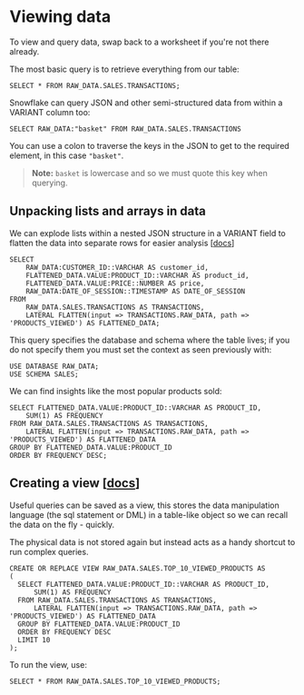 # Viewing data

To view and query data, swap back to a worksheet if you're not there already.

The most basic query is to retrieve everything from our table:

    SELECT * FROM RAW_DATA.SALES.TRANSACTIONS;

Snowflake can query JSON and other semi-structured data from within a VARIANT column too:

    SELECT RAW_DATA:"basket" FROM RAW_DATA.SALES.TRANSACTIONS

You can use a colon to traverse the keys in the JSON to get to the required element, in this case `"basket"`.

>**Note:** `basket` is lowercase and so we must quote this key when querying.

## Unpacking lists and arrays in data

We can explode lists within a nested JSON structure in a VARIANT field to flatten the data into separate rows for easier analysis [[docs](https://docs.snowflake.com/en/sql-reference/functions/flatten.html)]


    SELECT
        RAW_DATA:CUSTOMER_ID::VARCHAR AS customer_id,
        FLATTENED_DATA.VALUE:PRODUCT_ID::VARCHAR AS product_id,
        FLATTENED_DATA.VALUE:PRICE::NUMBER AS price,
        RAW_DATA:DATE_OF_SESSION::TIMESTAMP AS DATE_OF_SESSION
    FROM
        RAW_DATA.SALES.TRANSACTIONS AS TRANSACTIONS,
        LATERAL FLATTEN(input => TRANSACTIONS.RAW_DATA, path => 'PRODUCTS_VIEWED') AS FLATTENED_DATA;


This query specifies the database and schema where the table lives; if you do not specify them you must set the context as seen previously with:

    USE DATABASE RAW_DATA;
    USE SCHEMA SALES;

We can find insights like the most popular products sold:

    SELECT FLATTENED_DATA.VALUE:PRODUCT_ID::VARCHAR AS PRODUCT_ID,
        SUM(1) AS FREQUENCY
    FROM RAW_DATA.SALES.TRANSACTIONS AS TRANSACTIONS,
        LATERAL FLATTEN(input => TRANSACTIONS.RAW_DATA, path => 'PRODUCTS_VIEWED') AS FLATTENED_DATA
    GROUP BY FLATTENED_DATA.VALUE:PRODUCT_ID
    ORDER BY FREQUENCY DESC;

## Creating a view [[docs](https://docs.snowflake.com/en/user-guide/views-introduction.html)]

Useful queries can be saved as a view, this stores the data manipulation language (the sql statement or DML) in a table-like object so we can recall the data on the fly - quickly.

The physical data is not stored again but instead acts as a handy shortcut to run complex queries.

    CREATE OR REPLACE VIEW RAW_DATA.SALES.TOP_10_VIEWED_PRODUCTS AS
    (
      SELECT FLATTENED_DATA.VALUE:PRODUCT_ID::VARCHAR AS PRODUCT_ID,
          SUM(1) AS FREQUENCY
      FROM RAW_DATA.SALES.TRANSACTIONS AS TRANSACTIONS,
          LATERAL FLATTEN(input => TRANSACTIONS.RAW_DATA, path => 'PRODUCTS_VIEWED') AS FLATTENED_DATA
      GROUP BY FLATTENED_DATA.VALUE:PRODUCT_ID
      ORDER BY FREQUENCY DESC
      LIMIT 10
    );

To run the view, use:

    SELECT * FROM RAW_DATA.SALES.TOP_10_VIEWED_PRODUCTS;
